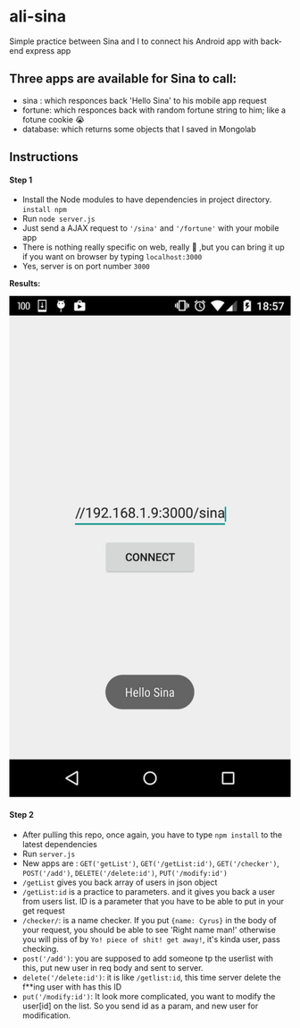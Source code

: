 # ali-sina
Simple practice between Sina and I to connect his Android app with back-end express app

## Three apps are available for Sina to call:
- sina : which responces back 'Hello Sina' to his mobile app request
- fortune: which responces back with random fortune string to him; like a fotune cookie :sob:
- database: which returns some objects that I saved in Mongolab

## Instructions
#### Step 1
- Install the Node modules to have dependencies in project directory.
`install npm`
- Run `node server.js`
- Just send a AJAX request to `'/sina'` and `'/fortune'` with your mobile app
- There is nothing really specific on web, really :imp: ,but you can bring it up if you want on browser by typing `localhost:3000`
- Yes, server is on port number `3000`

**Results:**

![image1](docs/photo_2015-11-08_11-17-34.jpg)

#### Step 2
- After pulling this repo, once again, you have to type `npm install` to the latest dependencies
- Run `server.js`
- New apps are : `GET('getList')`, `GET('/getList:id')`, `GET('/checker')`, `POST('/add')`, `DELETE('/delete:id')`, `PUT('/modify:id')`
- `/getList` gives you back array of users in json object
- `/getList:id` is a practice to parameters. and it gives you back a user from users list. ID is a parameter that you have to be able to put in your get request
- `/checker/`: is a name checker. If you put `{name: Cyrus}` in the body of your request, you should be able to see  'Right name man!' otherwise you will piss of by `Yo! piece of shit! get away!`, it's kinda user, pass checking.
- `post('/add')`: you are supposed to add someone tp the userlist with this, put new user in req body and sent to server.
- `delete('/delete:id')`: it is like `/getlist:id`, this time server delete the f**ing user with has this ID
- `put('/modify:id')`: It look more complicated, you want to modify the user[id] on the list. So you send id as a param, and new user for modification.




